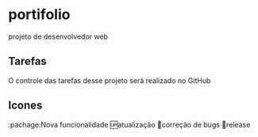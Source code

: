 # portifolio
projeto de desenvolvedor web

## Tarefas

O controle das tarefas desse projeto será realizado no GitHub


## Icones
:pachage:Nova funcionalidade
:up:atualização
:customs:correção de bugs
:tophat:release
